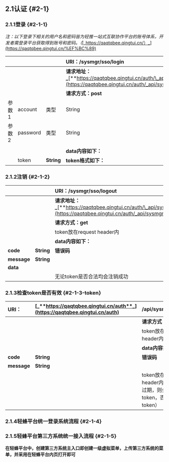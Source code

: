 ## 2.1认证 {#2-1}

### 2.1.1登录 {#2-1-1}

_注：以下登录下相关的用户名和密码皆为轻推一站式互联协作平台的账号体系，开发者需登录平台获取得到账号和密码。（_[_https://qaqtqbee.qingtui.cn/）_](https://qaqtqbee.qingtui.cn/%EF%BC%89)

|  |  |  | **URI：/sysmgr/sso/login** |
| :--- | :--- | :--- | :--- |
|  |  |  | **请求地址：\_**[**https://qaqtqbee.qingtui.cn/auth/\_api/sysmgr/sso/login**](https://qaqtqbee.qingtui.cn/auth/_api/sysmgr/sso/login) |
|  |  |  | **请求方式：post** |
| 参数1 | account | 类型 | String |
| 参数2 | password | 类型 | String |
|  |  |  |  |
|  |  |  | **data内容如下：** |
|  | token | **String** | **token格式如下：** |

### 2.1.2注销 {#2-1-2}

|  |  | **URI：/sysmgr/sso/logout** |
| :--- | :--- | :--- |
|  |  | **请求地址：\_**[**https://qaqtqbee.qingtui.cn/auth/\_api/sysmgr/sso/logout**](https://qaqtqbee.qingtui.cn/auth/_api/sysmgr/sso/logout) |
|  |  | **请求方式：get** |
|  |  | token放在request header内 |
|  |  | **data内容如下：** |
| **code** | **String** | **错误码** |
| **message** | **String** |  |
| **data** |  |  |
|  |  | 无论token是否合法均会注销成功 |

### 2.1.3检查token是否有效 {#2-1-3-token}

| **URI：** | [_**https://qaqtqbee.qingtui.cn/auth**_](https://qaqtqbee.qingtui.cn/auth) | **/api/sysmgr/sso/check** |
| :--- | :--- | :--- |
|  |  | **请求方式：get** |
|  |  | token放在request header内 |
|  |  | **data内容如下：** |
| **code** | **String** | **错误码** |
| **message** | **String** |  |
|  |  | token放在response header内（若token濒临过期，则会返回新的token，否则返回原token） |

### 2.1.4轻蜂平台统一登录系统流程 {#2-1-4}

### 2.1.5轻蜂平台第三方系统统一接入流程 {#2-1-5}

**在轻蜂平台中，创建第三方系统主入口即创建一级虚拟菜单，上传第三方系统的菜单，并采用在轻蜂平台内页打开即可**

